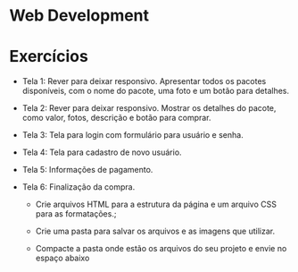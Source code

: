 # Web Development
Exercícios
================================================================
* Tela 1: Rever para deixar responsivo. Apresentar todos os pacotes disponíveis, com o nome do pacote, uma foto e um botão para detalhes.

* Tela 2: Rever para deixar responsivo. Mostrar os detalhes do pacote, como valor, fotos, descrição e botão para comprar.

* Tela 3: Tela para login com formulário para usuário e senha.

* Tela 4: Tela para cadastro de novo usuário.

* Tela 5: Informações de pagamento.

* Tela 6: Finalização da compra.

  * Crie arquivos HTML para a estrutura da página e um arquivo CSS para as formatações.;

  * Crie uma pasta para salvar os arquivos e as imagens que utilizar.

  * Compacte a pasta onde estão os arquivos do seu projeto e envie no espaço abaixo